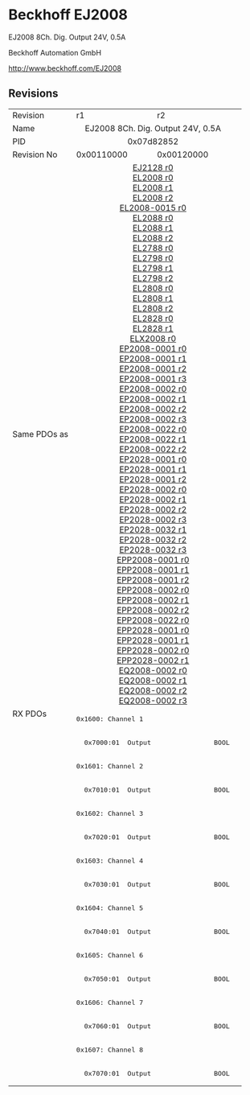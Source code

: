 # Beckhoff EJ2008

EJ2008 8Ch. Dig. Output 24V, 0.5A

Beckhoff Automation GmbH

http://www.beckhoff.com/EJ2008

## Revisions
<table>
<tr >
<td>Revision</td>
<td>r1</td>
<td>r2</td>
</tr>
<tr >
<td>Name</td>
<td colspan=2 align="center">EJ2008 8Ch. Dig. Output 24V, 0.5A</td>
</tr>
<tr >
<td>PID</td>
<td colspan=2 align="center">0x07d82852</td>
</tr>
<tr >
<td>Revision No</td>
<td>0x00110000</td>
<td>0x00120000</td>
</tr>
<tr >
<td>Same PDOs as</td>
<td colspan=2 align="center"><a href="EJ2128">EJ2128 r0</a><br/><a href="EL2008">EL2008 r0</a><br/><a href="EL2008">EL2008 r1</a><br/><a href="EL2008">EL2008 r2</a><br/><a href="EL2008-0015">EL2008-0015 r0</a><br/><a href="EL2088">EL2088 r0</a><br/><a href="EL2088">EL2088 r1</a><br/><a href="EL2088">EL2088 r2</a><br/><a href="EL2788">EL2788 r0</a><br/><a href="EL2798">EL2798 r0</a><br/><a href="EL2798">EL2798 r1</a><br/><a href="EL2798">EL2798 r2</a><br/><a href="EL2808">EL2808 r0</a><br/><a href="EL2808">EL2808 r1</a><br/><a href="EL2808">EL2808 r2</a><br/><a href="EL2828">EL2828 r0</a><br/><a href="EL2828">EL2828 r1</a><br/><a href="ELX2008">ELX2008 r0</a><br/><a href="EP2008-0001">EP2008-0001 r0</a><br/><a href="EP2008-0001">EP2008-0001 r1</a><br/><a href="EP2008-0001">EP2008-0001 r2</a><br/><a href="EP2008-0001">EP2008-0001 r3</a><br/><a href="EP2008-0002">EP2008-0002 r0</a><br/><a href="EP2008-0002">EP2008-0002 r1</a><br/><a href="EP2008-0002">EP2008-0002 r2</a><br/><a href="EP2008-0002">EP2008-0002 r3</a><br/><a href="EP2008-0022">EP2008-0022 r0</a><br/><a href="EP2008-0022">EP2008-0022 r1</a><br/><a href="EP2008-0022">EP2008-0022 r2</a><br/><a href="EP2028-0001">EP2028-0001 r0</a><br/><a href="EP2028-0001">EP2028-0001 r1</a><br/><a href="EP2028-0001">EP2028-0001 r2</a><br/><a href="EP2028-0002">EP2028-0002 r0</a><br/><a href="EP2028-0002">EP2028-0002 r1</a><br/><a href="EP2028-0002">EP2028-0002 r2</a><br/><a href="EP2028-0002">EP2028-0002 r3</a><br/><a href="EP2028-0032">EP2028-0032 r1</a><br/><a href="EP2028-0032">EP2028-0032 r2</a><br/><a href="EP2028-0032">EP2028-0032 r3</a><br/><a href="EPP2008-0001">EPP2008-0001 r0</a><br/><a href="EPP2008-0001">EPP2008-0001 r1</a><br/><a href="EPP2008-0001">EPP2008-0001 r2</a><br/><a href="EPP2008-0002">EPP2008-0002 r0</a><br/><a href="EPP2008-0002">EPP2008-0002 r1</a><br/><a href="EPP2008-0002">EPP2008-0002 r2</a><br/><a href="EPP2008-0022">EPP2008-0022 r0</a><br/><a href="EPP2028-0001">EPP2028-0001 r0</a><br/><a href="EPP2028-0001">EPP2028-0001 r1</a><br/><a href="EPP2028-0002">EPP2028-0002 r0</a><br/><a href="EPP2028-0002">EPP2028-0002 r1</a><br/><a href="EQ2008-0002">EQ2008-0002 r0</a><br/><a href="EQ2008-0002">EQ2008-0002 r1</a><br/><a href="EQ2008-0002">EQ2008-0002 r2</a><br/><a href="EQ2008-0002">EQ2008-0002 r3</a></td>
</tr>
<tr class="rxpdo pdosection">
<td rowspan=16 valign=top>RX PDOs</td>
<td colspan=2 align="left"><pre>0x1600: Channel 1</pre></td>
<td></td>
</tr>
<tr class="rxpdo">
<td colspan=2 align="left"><pre>  0x7000:01  Output                BOOL</pre></td>
</tr>
<tr class="rxpdo pdosection">
<td colspan=2 align="left"><pre>0x1601: Channel 2</pre></td>
</tr>
<tr class="rxpdo">
<td colspan=2 align="left"><pre>  0x7010:01  Output                BOOL</pre></td>
</tr>
<tr class="rxpdo pdosection">
<td colspan=2 align="left"><pre>0x1602: Channel 3</pre></td>
</tr>
<tr class="rxpdo">
<td colspan=2 align="left"><pre>  0x7020:01  Output                BOOL</pre></td>
</tr>
<tr class="rxpdo pdosection">
<td colspan=2 align="left"><pre>0x1603: Channel 4</pre></td>
</tr>
<tr class="rxpdo">
<td colspan=2 align="left"><pre>  0x7030:01  Output                BOOL</pre></td>
</tr>
<tr class="rxpdo pdosection">
<td colspan=2 align="left"><pre>0x1604: Channel 5</pre></td>
</tr>
<tr class="rxpdo">
<td colspan=2 align="left"><pre>  0x7040:01  Output                BOOL</pre></td>
</tr>
<tr class="rxpdo pdosection">
<td colspan=2 align="left"><pre>0x1605: Channel 6</pre></td>
</tr>
<tr class="rxpdo">
<td colspan=2 align="left"><pre>  0x7050:01  Output                BOOL</pre></td>
</tr>
<tr class="rxpdo pdosection">
<td colspan=2 align="left"><pre>0x1606: Channel 7</pre></td>
</tr>
<tr class="rxpdo">
<td colspan=2 align="left"><pre>  0x7060:01  Output                BOOL</pre></td>
</tr>
<tr class="rxpdo pdosection">
<td colspan=2 align="left"><pre>0x1607: Channel 8</pre></td>
</tr>
<tr class="rxpdo">
<td colspan=2 align="left"><pre>  0x7070:01  Output                BOOL</pre></td>
</tr>
</table>
